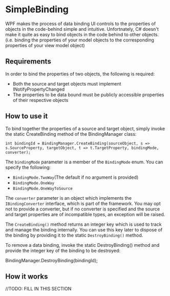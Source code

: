 <H1>SimpleBinding</H1>

<p>WPF makes the process of data binding UI controls to the properties of objects in the code-behind simple and intuitive. Unfortnately, C# doesn't make it quite as easy to bind objects in the code behind to other objects. (i.e. binding the properties of your model objects to the corresponding properties of your view model object)</p>

<H2>Requirements</H2>
<p>In order to bind the properties of two objects, the following is required:</p>
<ul>
  <li>Both the source and target objects must implement INotifyPropertyChanged</li>
  <li>The properties to be data bound must be publicly accessible properties of their respective objects</li>
</ul>
<H2>How to use it</H2>
<p>To bind together the properties of a source and target object, simply invoke the static CreateBinding method of the BindingManager class:</p>
<code>int bindingId = BindingManager.CreateBinding(sourceObject, s => s.SourceProperty, targetObject, t => t.TargetProperty, bindingMode, converter);</code></p>
<p>The <code>bindingMode</code> parameter is a member of the <code>BindingMode</code> enum. You can specify the following:</p>
<ul>
  <li><code>BindingMode.TwoWay</code>(The default if no argument is provided)</li>
  <li><code>BindingMode.OneWay</code></li>
  <li><code>BindingMode.OneWayToSource</code></li>
</ul>
<p>The <code>converter</code> parameter is an object which implements the <code>IBindingConverter</code> interface, which is part of the framework. You may opt not to provide a converter, but if no converter is specified and the source and target properties are of incompatible types, an exception will be raised.</p>

<p>The <code>CreateBinding()</code> method returns an integer key which is used to track and manage the binding internally. You can use this key later to dispose of the binding by providing it to the static <code>DestroyBinding()</code> method.</p>
<p>To remove a data binding, invoke the static DestroyBinding() method and provide the integer key of the binding to be destroyed:</p>
<p>BindingManager.DestroyBinding(bindingId);</p>

<H2>How it works</H2>
//TODO: FILL IN THIS SECTION
